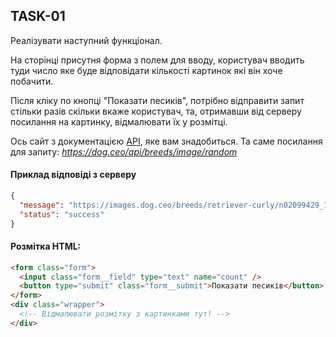 ## TASK-01

Реалізувати наступний функціонал.

На сторінці присутня форма з полем для вводу, користувач вводить туди число яке буде відповідати кількості картинок які він хоче побачити.

Після кліку по кнопці "Показати песиків", потрібно відправити запит стільки разів скільки вкаже користувач, та, отримавши від серверу посилання на картинку, відмалювати їх у розмітці.

Ось сайт з документацією [API](https://dog.ceo/dog-api/), яке вам знадобиться.
Та саме посилання для запиту: _https://dog.ceo/api/breeds/image/random_

#### Приклад відповіді з серверу

```json
{
  "message": "https://images.dog.ceo/breeds/retriever-curly/n02099429_1504.jpg",
  "status": "success"
}
```

#### Розмітка HTML:

```html
<form class="form">
  <input class="form__field" type="text" name="count" />
  <button type="submit" class="form__submit">Показати песиків</button>
</form>
<div class="wrapper">
  <!-- Відмалювати розмітку з картинками тут! -->
</div>
```
